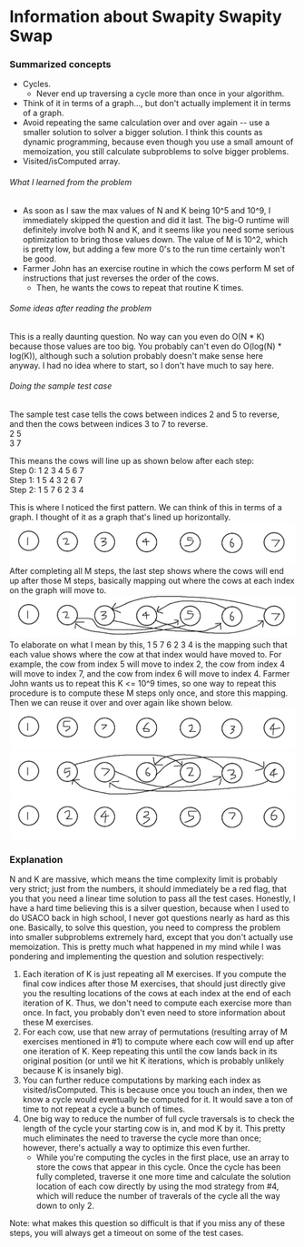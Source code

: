 # Information about Swapity Swapity Swap
### Summarized concepts
  - Cycles.
    - Never end up traversing a cycle more than once in your algorithm.
  - Think of it in terms of a graph..., but don't actually implement it in terms of a graph.
  - Avoid repeating the same calculation over and over again -- use a smaller solution to solver a bigger solution. I think this counts as dynamic programming, because even though you use a small amount of memoization, you still calculate subproblems to solve bigger problems.
  - Visited/isComputed array.

###### What I learned from the problem
  - As soon as I saw the max values of N and K being 10^5 and 10^9, I immediately skipped the question and did it last. The big-O runtime will definitely involve both N and K, and it seems like you need some serious optimization to bring those values down. The value of M is 10^2, which is pretty low, but adding a few more 0's to the run time certainly won't be good.    
  - Farmer John has an exercise routine in which the cows perform M set of instructions that just reverses the order of the cows.  
      - Then, he wants the cows to repeat that routine K times.  

###### Some ideas after reading the problem
This is a really daunting question. No way can you even do O(N * K) because those values are too big. You probably can't even do O(log(N) * log(K)), although such a solution probably doesn't make sense here anyway. I had no idea where to start, so I don't have much to say here.  

###### Doing the sample test case
The sample test case tells the cows between indices 2 and 5 to reverse, and then the cows between indices 3 to 7 to reverse.  
2 5  
3 7  

This means the cows will line up as shown below after each step:  
Step 0: 1 2 3 4 5 6 7  
Step 1: 1 5 4 3 2 6 7  
Step 2: 1 5 7 6 2 3 4  

This is where I noticed the first pattern. We can think of this in terms of a graph. I thought of it as a graph that's lined up horizontally.  
![Sample](https://github.com/TurtleCamera/USACO-TurtleCamera/blob/main/CSE%20199%20Workspace/images/Swap_1.png)  
After completing all M steps, the last step shows where the cows will end up after those M steps, basically mapping out where the cows at each index on the graph will move to.  
![Sample](https://github.com/TurtleCamera/USACO-TurtleCamera/blob/main/CSE%20199%20Workspace/images/Swap_2.png)  
To elaborate on what I mean by this, 1 5 7 6 2 3 4 is the mapping such that each value shows where the cow at that index would have moved to. For example, the cow from index 5 will move to index 2, the cow from index 4 will move to index 7, and the cow from index 6 will move to index 4. Farmer John wants us to repeat this K <= 10^9 times, so one way to repeat this procedure is to compute these M steps only once, and store this mapping. Then we can reuse it over and over again like shown below.    
![Sample](https://github.com/TurtleCamera/USACO-TurtleCamera/blob/main/CSE%20199%20Workspace/images/Swap_3.png)      
![Sample](https://github.com/TurtleCamera/USACO-TurtleCamera/blob/main/CSE%20199%20Workspace/images/Swap_4.png)       
![Sample](https://github.com/TurtleCamera/USACO-TurtleCamera/blob/main/CSE%20199%20Workspace/images/Swap_5.png)   


### Explanation
N and K are massive, which means the time complexity limit is probably very strict; just from the numbers, it should immediately be a red flag, that you that you need a linear time solution to pass all the test cases. Honestly, I have a hard time believing this is a silver question, because when I used to do USACO back in high school, I never got questions nearly as hard as this one. Basically, to solve this question, you need to compress the problem into smaller subproblems extremely hard, except that you don't actually use memoization. This is pretty much what happened in my mind while I was pondering and implementing the question and solution respectively:
1. Each iteration of K is just repeating all M exercises. If you compute the final cow indices after those M exercises, that should just directly give you the resulting locations of the cows at each index at the end of each iteration of K. Thus, we don't need to compute each exercise more than once. In fact, you probably don't even need to store information about these M exercises.
2. For each cow, use that new array of permutations (resulting array of M exercises mentioned in #1) to compute where each cow will end up after one iteration of K. Keep repeating this until the cow lands back in its original position (or until we hit K iterations, which is probably unlikely because K is insanely big). 
3. You can further reduce computations by marking each index as visited/isComputed. This is because once you touch an index, then we know a cycle would eventually be computed for it. It would save a ton of time to not repeat a cycle a bunch of times.
4. One big way to reduce the number of full cycle traversals is to check the length of the cycle your starting cow is in, and mod K by it. This pretty much eliminates the need to traverse the cycle more than once; however, there's actually a way to optimize this even further.
    - While you're computing the cycles in the first place, use an array to store the cows that appear in this cycle. Once the cycle has been fully completed, traverse it one more time and calculate the solution location of each cow directly by using the mod strategy from #4, which will reduce the number of traverals of the cycle all the way down to only 2.

Note: what makes this question so difficult is that if you miss any of these steps, you will always get a timeout on some of the test cases.
